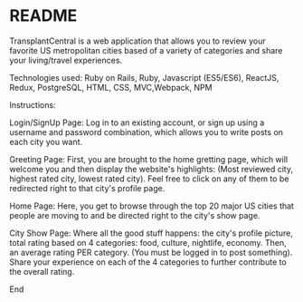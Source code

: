 # README

TransplantCentral is a web application that allows you to review your favorite US metropolitan cities based of a variety of categories and share your living/travel experiences.

Technologies used: Ruby on Rails, Ruby, Javascript (ES5/ES6), ReactJS, Redux, PostgreSQL, HTML, CSS, MVC,Webpack, NPM

Instructions:

Login/SignUp Page:
Log in to an existing account, or sign up using a username and password combination, which allows you to write posts on each city you want.

Greeting Page:
First, you are brought to the home gretting page, which will welcome you and then display the website's highlights: (Most reviewed city, highest rated city, lowest rated city). Feel free to click on any of them to be redirected right to that city's profile page.

Home Page:
Here, you get to browse through the top 20 major US cities that people are moving to and be directed right to the city's show page.

City Show Page:
Where all the good stuff happens: the city's profile picture, total rating based on 4 categories: food, culture, nightlife, economy. Then, an average rating PER category. (You must be logged in to post something). Share your experience on each of the 4 categories to further contribute to the overall rating.

End




